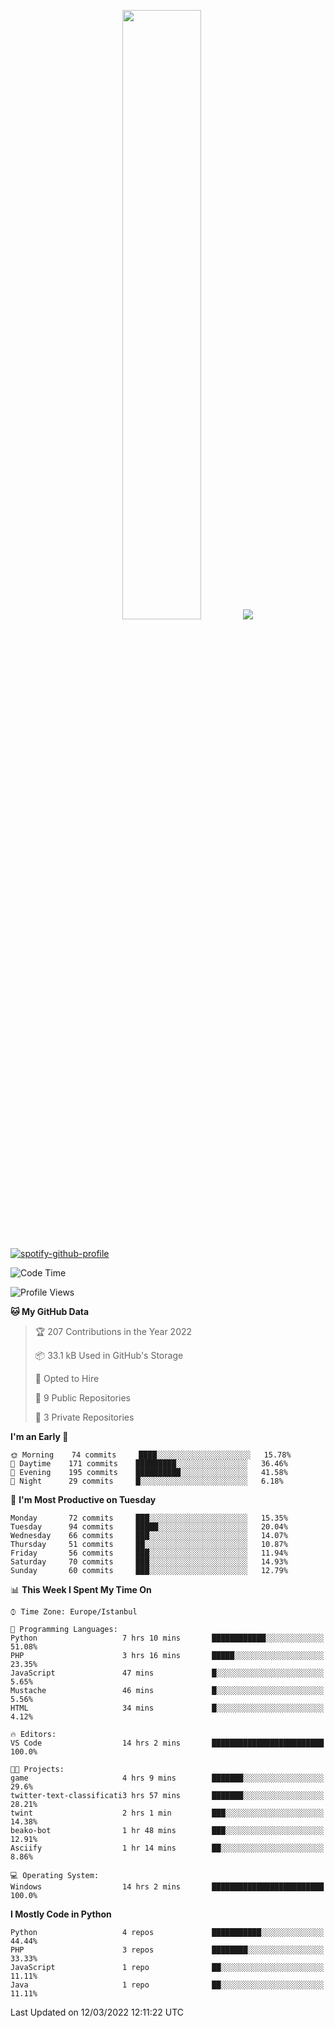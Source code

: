 <p align="center">
  <img height="50%" width="auto" src ="https://github-readme-stats.vercel.app/api/top-langs/?username=3nws&layout=compact&hide_border=true&theme=darcula&bg_color=00000000&langs_count=6&hide=jupyter%20notebook,tex,css,ejs,gherkin,mustache,shell,procfile">
  <img src ="https://github-readme-streak-stats.herokuapp.com?user=3nws&theme=darcula&hide_border=true&background=FFFFFF00">
  <br>
  <br>
</p>
  
[![spotify-github-profile](https://spotify-github-profile.vercel.app/api/view?uid=6ina68mkaqzvpogcq1v51dp37&cover_image=true&theme=novatorem&bar_color=ff0a0a&bar_color_cover=true)](https://spotify-github-profile.vercel.app/api/view?uid=6ina68mkaqzvpogcq1v51dp37&redirect=true)

<!--START_SECTION:waka-->
![Code Time](http://img.shields.io/badge/Code%20Time-50%20hrs%2049%20mins-blue)

![Profile Views](http://img.shields.io/badge/Profile%20Views-19-blue)

**🐱 My GitHub Data** 

> 🏆 207 Contributions in the Year 2022
 > 
> 📦 33.1 kB Used in GitHub's Storage 
 > 
> 💼 Opted to Hire
 > 
> 📜 9 Public Repositories 
 > 
> 🔑 3 Private Repositories  
 > 
**I'm an Early 🐤** 

```text
🌞 Morning    74 commits     ████░░░░░░░░░░░░░░░░░░░░░   15.78% 
🌆 Daytime    171 commits    █████████░░░░░░░░░░░░░░░░   36.46% 
🌃 Evening    195 commits    ██████████░░░░░░░░░░░░░░░   41.58% 
🌙 Night      29 commits     █░░░░░░░░░░░░░░░░░░░░░░░░   6.18%

```
📅 **I'm Most Productive on Tuesday** 

```text
Monday       72 commits     ███░░░░░░░░░░░░░░░░░░░░░░   15.35% 
Tuesday      94 commits     █████░░░░░░░░░░░░░░░░░░░░   20.04% 
Wednesday    66 commits     ███░░░░░░░░░░░░░░░░░░░░░░   14.07% 
Thursday     51 commits     ██░░░░░░░░░░░░░░░░░░░░░░░   10.87% 
Friday       56 commits     ███░░░░░░░░░░░░░░░░░░░░░░   11.94% 
Saturday     70 commits     ███░░░░░░░░░░░░░░░░░░░░░░   14.93% 
Sunday       60 commits     ███░░░░░░░░░░░░░░░░░░░░░░   12.79%

```


📊 **This Week I Spent My Time On** 

```text
⌚︎ Time Zone: Europe/Istanbul

💬 Programming Languages: 
Python                   7 hrs 10 mins       ████████████░░░░░░░░░░░░░   51.08% 
PHP                      3 hrs 16 mins       █████░░░░░░░░░░░░░░░░░░░░   23.35% 
JavaScript               47 mins             █░░░░░░░░░░░░░░░░░░░░░░░░   5.65% 
Mustache                 46 mins             █░░░░░░░░░░░░░░░░░░░░░░░░   5.56% 
HTML                     34 mins             █░░░░░░░░░░░░░░░░░░░░░░░░   4.12%

🔥 Editors: 
VS Code                  14 hrs 2 mins       █████████████████████████   100.0%

🐱‍💻 Projects: 
game                     4 hrs 9 mins        ███████░░░░░░░░░░░░░░░░░░   29.6% 
twitter-text-classificati3 hrs 57 mins       ███████░░░░░░░░░░░░░░░░░░   28.21% 
twint                    2 hrs 1 min         ███░░░░░░░░░░░░░░░░░░░░░░   14.38% 
beako-bot                1 hr 48 mins        ███░░░░░░░░░░░░░░░░░░░░░░   12.91% 
Asciify                  1 hr 14 mins        ██░░░░░░░░░░░░░░░░░░░░░░░   8.86%

💻 Operating System: 
Windows                  14 hrs 2 mins       █████████████████████████   100.0%

```

**I Mostly Code in Python** 

```text
Python                   4 repos             ███████████░░░░░░░░░░░░░░   44.44% 
PHP                      3 repos             ████████░░░░░░░░░░░░░░░░░   33.33% 
JavaScript               1 repo              ██░░░░░░░░░░░░░░░░░░░░░░░   11.11% 
Java                     1 repo              ██░░░░░░░░░░░░░░░░░░░░░░░   11.11%

```



 Last Updated on 12/03/2022 12:11:22 UTC
<!--END_SECTION:waka-->

<!--
**3nws/3nws** is a ✨ _special_ ✨ repository because its `README.md` (this file) appears on your GitHub profile.

Here are some ideas to get you started:

- 🔭 I’m currently working on ...
- 🌱 I’m currently learning ...
- 👯 I’m looking to collaborate on ...
- 🤔 I’m looking for help with ...
- 💬 Ask me about ...
- 📫 How to reach me: ...
- 😄 Pronouns: ...
- ⚡ Fun fact: ...
-->
